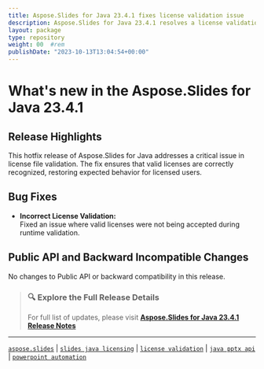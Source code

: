 ```yaml
---
title: Aspose.Slides for Java 23.4.1 fixes license validation issue
description: Aspose.Slides for Java 23.4.1 resolves a license validation bug, ensuring correct recognition of valid license files.
layout: package
type: repository
weight: 00	#rem
publishDate: "2023-10-13T13:04:54+00:00"
---
```


# What's new in the Aspose.Slides for Java 23.4.1

## Release Highlights

This hotfix release of Aspose.Slides for Java addresses a critical issue in license file validation. The fix ensures that valid licenses are correctly recognized, restoring expected behavior for licensed users.

## Bug Fixes

- **Incorrect License Validation:**  
  Fixed an issue where valid licenses were not being accepted during runtime validation.

## Public API and Backward Incompatible Changes

No changes to Public API or backward compatibility in this release.

> ### 🔍 Explore the Full Release Details  
> For full list of updates, please visit **[Aspose.Slides for Java 23.4.1 Release Notes](https://releases.aspose.com/slides/java/release-notes/2023/aspose-slides-for-java-23-4-1-release-notes/)**

---

[`aspose.slides`](https://search.aspose.com/q/aspose.slides.html) | [`slides java licensing`](https://search.aspose.com/q/slides-java-licensing.html) | [`license validation`](https://search.aspose.com/q/license-validation.html) | [`java pptx api`](https://search.aspose.com/q/java-pptx-api.html) | [`powerpoint automation`](https://search.aspose.com/q/powerpoint-automation.html)
